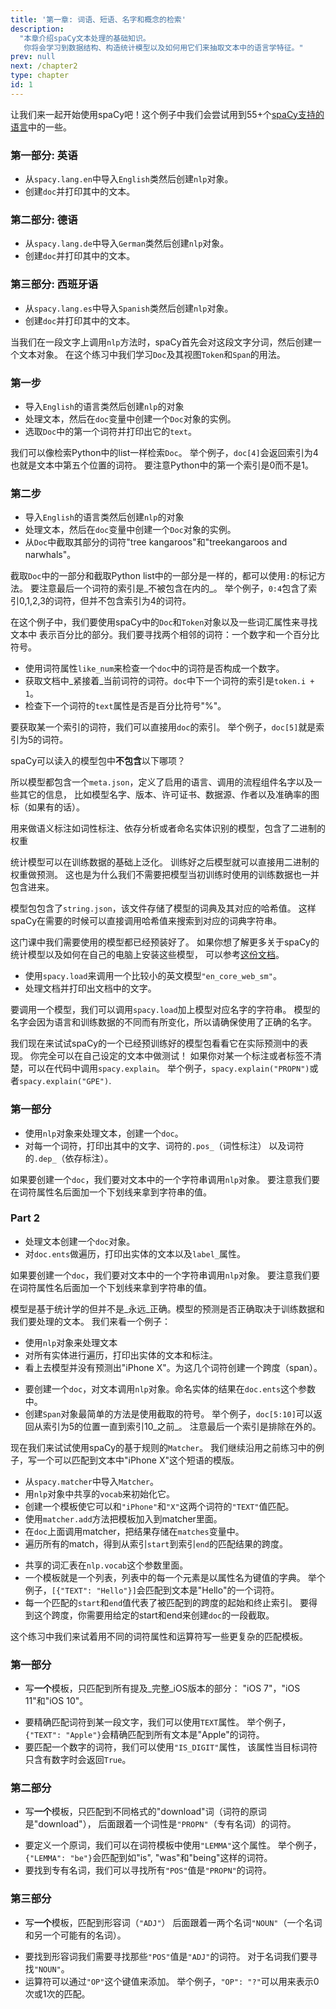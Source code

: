 ```yaml
---
title: '第一章: 词语、短语、名字和概念的检索'
description:
  "本章介绍spaCy文本处理的基础知识。
   你将会学习到数据结构、构造统计模型以及如何用它们来抽取文本中的语言学特征。"
prev: null
next: /chapter2
type: chapter
id: 1
---
```


<exercise id="1" title="spaCy介绍" type="slides">

<slides source="chapter1_01_introduction-to-spacy">
</slides>

</exercise>

<exercise id="2" title="入门">

让我们来一起开始使用spaCy吧！这个例子中我们会尝试用到55+个[spaCy支持的语言](https://spacy.io/usage/models#languages)中的一些。

### 第一部分: 英语

- 从`spacy.lang.en`中导入`English`类然后创建`nlp`对象。
- 创建`doc`并打印其中的文本。

<codeblock id="01_02_01"></codeblock>

### 第二部分: 德语

- 从`spacy.lang.de`中导入`German`类然后创建`nlp`对象。
- 创建`doc`并打印其中的文本。

<codeblock id="01_02_02"></codeblock>

### 第三部分: 西班牙语

- 从`spacy.lang.es`中导入`Spanish`类然后创建`nlp`对象。
- 创建`doc`并打印其中的文本。

<codeblock id="01_02_03"></codeblock>

</exercise>

<exercise id="3" title="文本(documents), 跨度(spans)和词符(tokens) ">

当我们在一段文字上调用`nlp`方法时，spaCy首先会对这段文字分词，然后创建一个文本对象。
在这个练习中我们学习`Doc`及其视图`Token`和`Span`的用法。

### 第一步

- 导入`English`的语言类然后创建`nlp`的对象
- 处理文本，然后在`doc`变量中创建一个`Doc`对象的实例。
- 选取`Doc`中的第一个词符并打印出它的`text`。

<codeblock id="01_03_01">

我们可以像检索Python中的list一样检索`Doc`。
举个例子，`doc[4]`会返回索引为4也就是文本中第五个位置的词符。
要注意Python中的第一个索引是0而不是1。

</codeblock>

### 第二步

- 导入`English`的语言类然后创建`nlp`的对象
- 处理文本，然后在`doc`变量中创建一个`Doc`对象的实例。
- 从`Doc`中截取其部分的词符"tree kangaroos"和"treekangaroos and narwhals"。

<codeblock id="01_03_02">

截取`Doc`中的一部分和截取Python list中的一部分是一样的，都可以使用`:`的标记方法。
要注意最后一个词符的索引是_不被包含在内的_。
举个例子，`0:4`包含了索引0,1,2,3的词符，但并不包含索引为4的词符。

</codeblock>

</exercise>

<exercise id="4" title="词汇属性">

在这个例子中，我们要使用spaCy中的`Doc`和`Token`对象以及一些词汇属性来寻找文本中
表示百分比的部分。我们要寻找两个相邻的词符：一个数字和一个百分比符号。

- 使用词符属性`like_num`来检查一个`doc`中的词符是否构成一个数字。
- 获取文档中_紧接着_当前词符的词符。`doc`中下一个词符的索引是`token.i + 1`。
- 检查下一个词符的`text`属性是否是百分比符号"%"。

<codeblock id="01_04">

要获取某一个索引的词符，我们可以直接用`doc`的索引。
举个例子，`doc[5]`就是索引为5的词符。

</codeblock>

</exercise>

<exercise id="5" title="统计模型" type="slides">

<slides source="chapter1_02_statistical-models">
</slides>

</exercise>

<exercise id="6" title="模型包" type="choice">

spaCy可以读入的模型包中**不包含**以下哪项？

<choice>
<opt text="包含有语言、流程和许可证书的文件">

所以模型都包含一个`meta.json`，定义了启用的语言、调用的流程组件名字以及一些其它的信息，
比如模型名字、版本、许可证书、数据源、作者以及准确率的图标（如果有的话）。

</opt>
<opt text="用来做统计预测的模型二进制权重">

用来做语义标注如词性标注、依存分析或者命名实体识别的模型，包含了二进制的权重

</opt>
<opt correct="true" text="模型训练使用的标注数据">

统计模型可以在训练数据的基础上泛化。
训练好之后模型就可以直接用二进制的权重做预测。
这也是为什么我们不需要把模型当初训练时使用的训练数据也一并包含进来。

</opt>
<opt text="模型的词典字符串以及它们的哈希值">

模型包包含了`string.json`，该文件存储了模型的词典及其对应的哈希值。
这样spaCy在需要的时候可以直接调用哈希值来搜索到对应的词典字符串。

</opt>
</choice>

</exercise>

<exercise id="7" title="调用模型">

这门课中我们需要使用的模型都已经预装好了。
如果你想了解更多关于spaCy的统计模型以及如何在自己的电脑上安装这些模型，
可以参考[这份文档](https://spacy.io/usage/models)。

- 使用`spacy.load`来调用一个比较小的英文模型`"en_core_web_sm"`。
- 处理文档并打印出文档中的文字。

<codeblock id="01_07">

要调用一个模型，我们可以调用`spacy.load`加上模型对应名字的字符串。
模型的名字会因为语言和训练数据的不同而有所变化，所以请确保使用了正确的名字。

</codeblock>

</exercise>

<exercise id="8" title="语言学标注的预测">

我们现在来试试spaCy的一个已经预训练好的模型包看看它在实际预测中的表现。
你完全可以在自己设定的文本中做测试！
如果你对某一个标注或者标签不清楚，可以在代码中调用`spacy.explain`。
举个例子，`spacy.explain("PROPN")`或者`spacy.explain("GPE")`.

### 第一部分

- 使用`nlp`对象来处理文本，创建一个`doc`。
- 对每一个词符，打印出其中的文字、词符的`.pos_`（词性标注）
  以及词符的`.dep_`（依存标注）。

<codeblock id="01_08_01">

如果要创建一个`doc`，我们要对文本中的一个字符串调用`nlp`对象。
要注意我们要在词符属性名后面加一个下划线来拿到字符串的值。

</codeblock>

### Part 2

- 处理文本创建一个`doc`对象。
- 对`doc.ents`做遍历，打印出实体的文本以及`label_`属性。

<codeblock id="01_08_02">

如果要创建一个`doc`，我们要对文本中的一个字符串调用`nlp`对象。
要注意我们要在词符属性名后面加一个下划线来拿到字符串的值。

</codeblock>

</exercise>

<exercise id="9" title="命名实体在情境中的预测">

模型是基于统计学的但并不是_永远_正确。模型的预测是否正确取决于训练数据和我们要处理的文本。
我们来看一个例子：

- 使用`nlp`对象来处理文本
- 对所有实体进行遍历，打印出实体的文本和标注。
- 看上去模型并没有预测出"iPhone X"。为这几个词符创建一个跨度（span）。

<codeblock id="01_09">

- 要创建一个`doc`，对文本调用`nlp`对象。命名实体的结果在`doc.ents`这个参数中。
- 创建`Span`对象最简单的方法是使用截取的符号。
  举个例子，`doc[5:10]`可以返回从索引为5的位置一直到索引10_之前_。
  注意最后一个索引是排除在外的。

</codeblock>

</exercise>

<exercise id="10" title="基于规则的匹配抽取" type="slides">

<slides source="chapter1_03_rule-based-matching">
</slides>

</exercise>

<exercise id="11" title="Matcher的使用">

现在我们来试试使用spaCy的基于规则的`Matcher`。
我们继续沿用之前练习中的例子，写一个可以匹配到文本中"iPhone X"这个短语的模版。

- 从`spacy.matcher`中导入`Matcher`。
- 用`nlp`对象中共享的`vocab`来初始化它。
- 创建一个模板使它可以和`"iPhone"`和`"X"`这两个词符的`"TEXT"`值匹配。
- 使用`matcher.add`方法把模板加入到matcher里面。
- 在`doc`上面调用matcher，把结果存储在`matches`变量中。
- 遍历所有的match，得到从索引`start`到索引`end`的匹配结果的跨度。

<codeblock id="01_11">

- 共享的词汇表在`nlp.vocab`这个参数里面。
- 一个模板就是一个列表，列表中的每一个元素是以属性名为键值的字典。
  举个例子，`[{"TEXT": "Hello"}]`会匹配到文本是"Hello"的一个词符。
- 每一个匹配的`start`和`end`值代表了被匹配到的跨度的起始和终止索引。
  要得到这个跨度，你需要用给定的start和end来创建`doc`的一段截取。

</codeblock>

</exercise>

<exercise id="12" title="匹配模板的书写">

这个练习中我们来试着用不同的词符属性和运算符写一些更复杂的匹配模板。

### 第一部分

- 写**一个**模板，只匹配到所有提及_完整_iOS版本的部分：
  "iOS 7"，"iOS 11"和"iOS 10"。

<codeblock id="01_12_01">

- 要精确匹配词符到某一段文字，我们可以使用`TEXT`属性。
  举个例子，`{"TEXT": "Apple"}`会精确匹配到所有文本是"Apple"的词符。
- 要匹配一个数字的词符，我们可以使用`"IS_DIGIT"`属性，
  该属性当目标词符只含有数字时会返回`True`。

</codeblock>

### 第二部分

- 写**一个**模板，只匹配到不同格式的"download"词（词符的原词是"download"），
  后面跟着一个词性是`"PROPN"`（专有名词）的词符。

<codeblock id="01_12_02">

- 要定义一个原词，我们可以在词符模板中使用`"LEMMA"`这个属性。
  举个例子，`{"LEMMA": "be"}`会匹配到如"is", "was"和"being"这样的词符。
- 要找到专有名词，我们可以寻找所有`"POS"`值是`"PROPN"`的词符。

</codeblock>

### 第三部分

- 写**一个**模板，匹配到形容词（`"ADJ"`）
  后面跟着一两个名词`"NOUN"`（一个名词和另一个可能有的名词）。

<codeblock id="01_12_03">

- 要找到形容词我们需要寻找那些`"POS"`值是`"ADJ"`的词符。
  对于名词我们要寻找`"NOUN"`。
- 运算符可以通过`"OP"`这个键值来添加。
  举个例子，`"OP": "?"`可以用来表示0次或1次的匹配。


</codeblock>

</exercise>
